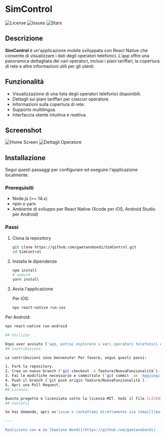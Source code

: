 # SimControl

![License](https://img.shields.io/github/license/gaetanobondi/SimControl)
![Issues](https://img.shields.io/github/issues/gaetanobondi/SimControl)
![Stars](https://img.shields.io/github/stars/gaetanobondi/SimControl)

## Descrizione

**SimControl** è un'applicazione mobile sviluppata con React Native che consente di visualizzare i dati degli operatori telefonici. L'app offre una panoramica dettagliata dei vari operatori, inclusi i piani tariffari, la copertura di rete e altre informazioni utili per gli utenti.

## Funzionalità

- Visualizzazione di una lista degli operatori telefonici disponibili.
- Dettagli sui piani tariffari per ciascun operatore.
- Informazioni sulla copertura di rete.
- Supporto multilingua.
- Interfaccia utente intuitiva e reattiva.

## Screenshot

![Home Screen](screenshots/home.png)
![Dettagli Operatore](screenshots/operator-details.png)

## Installazione

Segui questi passaggi per configurare ed eseguire l'applicazione localmente.

### Prerequisiti

- Node.js (>= 14.x)
- npm o yarn
- Ambiente di sviluppo per React Native (Xcode per iOS, Android Studio per Android)

### Passi

1. Clona la repository

   ```bash
   git clone https://github.com/gaetanobondi/SimControl.git
   cd SimControl
2. Installa le dipendenze

   ```bash
   npm install
   # oppure
   yarn install

3. Avvia l'applicazione

   Per iOS:

   ```bash
   npx react-native run-ios

Per Android:
   
   ```bash
   npx react-native run-android

## Utilizzo

Dopo aver avviato l'app, potrai esplorare i vari operatori telefonici e visualizzare i dettagli sui loro piani tariffari e la copertura di rete. L'app supporta la navigazione intuitiva e fornisce informazioni chiare e concise.
## Contribuzione

Le contribuzioni sono benvenute! Per favore, segui questi passi:

1. Fork la repository.
2. Crea un nuovo branch (`git checkout -b feature/NuovaFunzionalità`).
3. Fai le modifiche necessarie e committale (`git commit -am 'Aggiungi nuova funzionalità'`).
4. Push il branch (`git push origin feature/NuovaFunzionalità`).
5. Apri una Pull Request.
## Licenza

Questo progetto è licenziato sotto la licenza MIT. Vedi il file [LICENSE](LICENSE) per i dettagli.
## Contatti

Se hai domande, apri un'issue o contattami direttamente via [email](mailto:bondi.gaetano@gmail.com).

---

Realizzato con ❤️ da [Gaetano Bondì](https://github.com/gaetanobondi)
